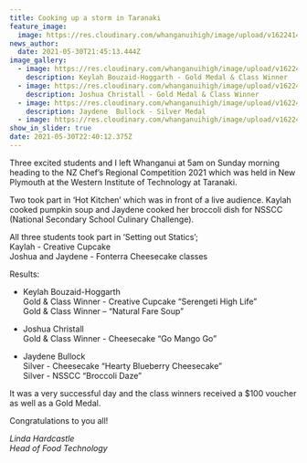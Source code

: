 ```yaml
---
title: Cooking up a storm in Taranaki
feature_image:
  image: https://res.cloudinary.com/whanganuihigh/image/upload/v1622414811/News/1a.NZ_Chef_s_Regional_Competition_2021_3.jpg
news_author:
  date: 2021-05-30T21:45:13.444Z
image_gallery:
  - image: https://res.cloudinary.com/whanganuihigh/image/upload/v1622414835/News/2.NZ_Chef_s_Regional_Competition_2021.jpg
    description: Keylah Bouzaid-Hoggarth - Gold Medal & Class Winner
  - image: https://res.cloudinary.com/whanganuihigh/image/upload/v1622414850/News/3.NZ_Chef_s_Regional_Competition_2021_1.jpg
    description: Joshua Christall - Gold Medal & Class Winner
  - image: https://res.cloudinary.com/whanganuihigh/image/upload/v1622414863/News/4.NZ_Chef_s_Regional_Competition_2021_2.jpg
    description: Jaydene  Bullock - Silver Medal
  - image: https://res.cloudinary.com/whanganuihigh/image/upload/v1622414877/News/1.NZ_Chef_s_Regional_Competition_2021_4.jpg
show_in_slider: true
date: 2021-05-30T22:40:12.375Z
---
```

Three excited students and I left Whanganui at 5am on Sunday morning heading to the NZ Chef’s Regional Competition 2021 which was held in New Plymouth at the Western Institute of Technology at Taranaki.

Two took part in ‘Hot Kitchen’ which was in front of a live audience. Kaylah cooked pumpkin soup and Jaydene cooked her broccoli dish for NSSCC (National Secondary School Culinary Challenge).

All three students took part in ‘Setting out Statics’;  
Kaylah - Creative Cupcake  
Joshua and Jaydene - Fonterra Cheesecake classes 

Results:
* Keylah Bouzaid-Hoggarth  
Gold & Class Winner - Creative Cupcake “Serengeti High Life”  
Gold & Class Winner – “Natural Fare Soup”

* Joshua Christall  
Gold & Class Winner - Cheesecake “Go Mango Go”

* Jaydene  Bullock  
Silver - Cheesecake “Hearty Blueberry Cheesecake”  
Silver - NSSCC “Broccoli Daze”

It was a very successful day and the class winners received a $100 voucher as well as a Gold Medal.

Congratulations to you all!

*Linda Hardcastle  
Head of Food Technology*
